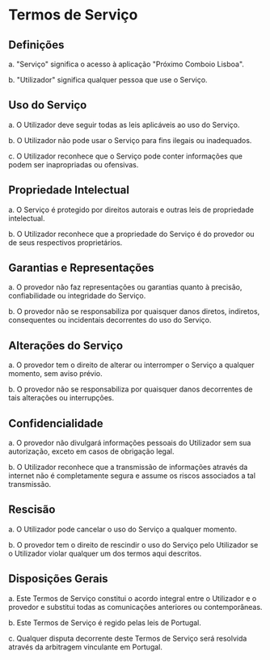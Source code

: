 # Termos de Serviço

## Definições
a. "Serviço" significa o acesso à aplicação "Próximo Comboio Lisboa".

b. "Utilizador" significa qualquer pessoa que use o Serviço.

## Uso do Serviço
a. O Utilizador deve seguir todas as leis aplicáveis ao uso do Serviço.

b. O Utilizador não pode usar o Serviço para fins ilegais ou inadequados.

c. O Utilizador reconhece que o Serviço pode conter informações que podem ser inapropriadas ou ofensivas.

## Propriedade Intelectual
a. O Serviço é protegido por direitos autorais e outras leis de propriedade intelectual.

b. O Utilizador reconhece que a propriedade do Serviço é do provedor ou de seus respectivos proprietários.

## Garantias e Representações
a. O provedor não faz representações ou garantias quanto à precisão, confiabilidade ou integridade do Serviço.

b. O provedor não se responsabiliza por quaisquer danos diretos, indiretos, consequentes ou incidentais decorrentes do uso do Serviço.

## Alterações do Serviço
a. O provedor tem o direito de alterar ou interromper o Serviço a qualquer momento, sem aviso prévio.

b. O provedor não se responsabiliza por quaisquer danos decorrentes de tais alterações ou interrupções.

## Confidencialidade
a. O provedor não divulgará informações pessoais do Utilizador sem sua autorização, exceto em casos de obrigação legal.

b. O Utilizador reconhece que a transmissão de informações através da internet não é completamente segura e assume os riscos associados a tal transmissão.

## Rescisão
a. O Utilizador pode cancelar o uso do Serviço a qualquer momento.

b. O provedor tem o direito de rescindir o uso do Serviço pelo Utilizador se o Utilizador violar qualquer um dos termos aqui descritos.

## Disposições Gerais
a. Este Termos de Serviço constitui o acordo integral entre o Utilizador e o provedor e substitui todas as comunicações anteriores ou contemporâneas.

b. Este Termos de Serviço é regido pelas leis de Portugal.

c. Qualquer disputa decorrente deste Termos de Serviço será resolvida através da arbitragem vinculante em Portugal.

